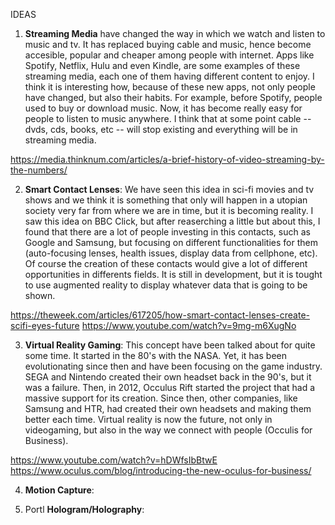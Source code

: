 
IDEAS 

1. **Streaming Media** have changed the way in which we watch and listen to music and tv. It has replaced buying cable and music, hence become accesible, popular and cheaper among people with internet. Apps like Spotify, Netflix, Hulu and even Kindle, are some examples of these streaming media, each one of them having different content to enjoy. I think it is interesting how, because of these new apps, not only people have changed, but also their habits. For example, before Spotify, people used to buy or download music. Now, it has become really easy for people to listen to music anywhere. I think that at some point cable -- dvds, cds, books, etc -- will stop existing and everything will be in 
streaming media. 

https://media.thinknum.com/articles/a-brief-history-of-video-streaming-by-the-numbers/

2. **Smart Contact Lenses**: We have seen this idea in sci-fi movies and tv shows and we think it is something that only will happen in a utopian society very far from where we are in time, but it is becoming reality. I saw this idea on BBC Click, but after reaserching a little but about this, I found that there are a lot of people investing in this contacts, such as Google and Samsung, but focusing on different functionalities for them (auto-focusing lenses, health issues, display data from cellphone, etc). Of course the creation of these contacts would give a lot of different opportunities in differents fields. It is still in development, but it is tought to use augmented reality to display whatever data that is going to be shown. 

https://theweek.com/articles/617205/how-smart-contact-lenses-create-scifi-eyes-future
https://www.youtube.com/watch?v=9mg-m6XugNo

3. **Virtual Reality Gaming**: This concept have been talked about for quite some time. It started in the 80's with the NASA. Yet, it has been evolutionating since then and have been focusing on the game industry. SEGA and Nintendo created their own headset back in the 90's, but it was a failure. Then, in 2012, Occulus Rift started the project that had a massive support for its creation. Since then, other companies, like Samsung and HTR, had created their own headsets and making them better each time. Virtual reality is now the future, not only in videogaming, but also in the way we connect with people (Occulis for Business). 

https://www.youtube.com/watch?v=hDWfsIbBtwE
https://www.oculus.com/blog/introducing-the-new-oculus-for-business/

4. **Motion Capture**:  

5. Portl **Hologram/Holography**: 